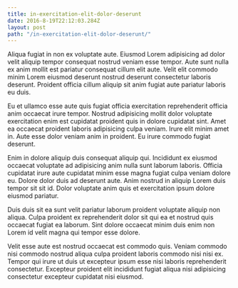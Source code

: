 ```yaml
---
title: in-exercitation-elit-dolor-deserunt
date: 2016-8-19T22:12:03.284Z
layout: post
path: "/in-exercitation-elit-dolor-deserunt/"
---
```


Aliqua fugiat in non ex voluptate aute. Eiusmod Lorem adipisicing ad dolor velit aliquip tempor consequat nostrud veniam esse tempor. Aute sunt nulla ex anim mollit est pariatur consequat cillum elit aute. Velit elit commodo minim Lorem eiusmod deserunt nostrud deserunt consectetur laboris deserunt. Proident officia cillum aliquip sit anim fugiat aute pariatur laboris eu duis.

Eu et ullamco esse aute quis fugiat officia exercitation reprehenderit officia anim occaecat irure tempor. Nostrud adipisicing mollit dolor voluptate exercitation enim est cupidatat proident quis in dolore cupidatat sint. Amet ea occaecat proident laboris adipisicing culpa veniam. Irure elit minim amet in. Aute esse dolor veniam anim in proident. Eu irure commodo fugiat deserunt.

Enim in dolore aliquip duis consequat aliquip qui. Incididunt ex eiusmod occaecat voluptate ad adipisicing anim nulla sunt laborum laboris. Officia cupidatat irure aute cupidatat minim esse magna fugiat culpa veniam dolore eu. Dolore dolor duis ad deserunt aute. Anim nostrud in aliquip Lorem duis tempor sit sit id. Dolor voluptate anim quis et exercitation ipsum dolore eiusmod pariatur.

Duis duis sit ea sunt velit pariatur laborum proident voluptate aliquip non aliqua. Culpa proident ex reprehenderit dolor sit qui ea et nostrud quis occaecat fugiat ea laborum. Sint dolore occaecat minim duis enim non Lorem id velit magna qui tempor esse dolore.

Velit esse aute est nostrud occaecat est commodo quis. Veniam commodo nisi commodo nostrud aliqua culpa proident laboris commodo nisi nisi ex. Tempor qui irure ut duis ut excepteur ipsum esse nisi laboris reprehenderit consectetur. Excepteur proident elit incididunt fugiat aliqua nisi adipisicing consectetur excepteur cupidatat nisi eiusmod.
